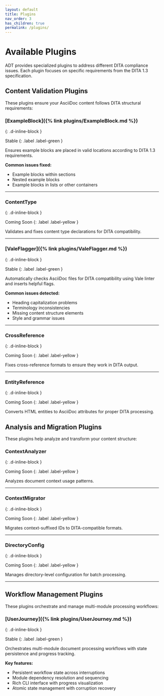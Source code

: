 ```yaml
---
layout: default
title: Plugins
nav_order: 3
has_children: true
permalink: /plugins/
---
```


# Available Plugins

ADT provides specialized plugins to address different DITA compliance issues. Each plugin focuses on specific requirements from the DITA 1.3 specification.

## Content Validation Plugins

These plugins ensure your AsciiDoc content follows DITA structural requirements:

### [ExampleBlock]({% link plugins/ExampleBlock.md %})
{: .d-inline-block }

Stable
{: .label .label-green }

Ensures example blocks are placed in valid locations according to DITA 1.3 requirements.

**Common issues fixed:**
- Example blocks within sections
- Nested example blocks
- Example blocks in lists or other containers

---

### ContentType
{: .d-inline-block }

Coming Soon
{: .label .label-yellow }

Validates and fixes content type declarations for DITA compatibility.

---

### [ValeFlagger]({% link plugins/ValeFlagger.md %})
{: .d-inline-block }

Stable
{: .label .label-green }

Automatically checks AsciiDoc files for DITA compatibility using Vale linter and inserts helpful flags.

**Common issues detected:**
- Heading capitalization problems
- Terminology inconsistencies
- Missing content structure elements
- Style and grammar issues

---

### CrossReference
{: .d-inline-block }

Coming Soon
{: .label .label-yellow }

Fixes cross-reference formats to ensure they work in DITA output.

---

### EntityReference
{: .d-inline-block }

Coming Soon
{: .label .label-yellow }

Converts HTML entities to AsciiDoc attributes for proper DITA processing.

## Analysis and Migration Plugins

These plugins help analyze and transform your content structure:

### ContextAnalyzer
{: .d-inline-block }

Coming Soon
{: .label .label-yellow }

Analyzes document context usage patterns.

---

### ContextMigrator
{: .d-inline-block }

Coming Soon
{: .label .label-yellow }

Migrates context-suffixed IDs to DITA-compatible formats.

---

### DirectoryConfig
{: .d-inline-block }

Coming Soon
{: .label .label-yellow }

Manages directory-level configuration for batch processing.

---

## Workflow Management Plugins

These plugins orchestrate and manage multi-module processing workflows:

### [UserJourney]({% link plugins/UserJourney.md %})
{: .d-inline-block }

Stable
{: .label .label-green }

Orchestrates multi-module document processing workflows with state persistence and progress tracking.

**Key features:**
- Persistent workflow state across interruptions
- Module dependency resolution and sequencing
- Rich CLI interface with progress visualization
- Atomic state management with corruption recovery
